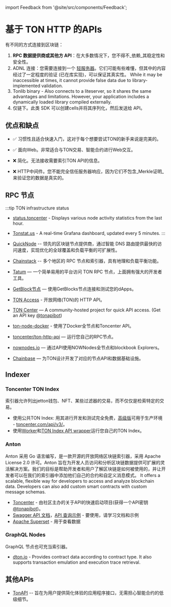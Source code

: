import Feedback from '@site/src/components/Feedback';

# 基于 TON HTTP 的APIs

有不同的方式连接到区块链：

1. **RPC 数据提供商或其他方 API**：在大多数情况下，您不得不_依赖_其稳定性和安全性。
2. ADNL 连接：您需要连接到一个 [轻服务器](/participate/run-nodes/liteserver)。它们可能有些难懂，但其中的内容经过了一定程度的验证 (已在库实现)，可以保证其真实性。 While it may be inaccessible at times, it cannot provide false data due to library-implemented validation.
3. Tonlib binary - Also connects to a liteserver, so it shares the same advantages and limitations. However, your application includes a dynamically loaded library compiled externally.
4. 仅链下。此类 SDK 可以创建cells并将其序列化，然后发送给 API。

## 优点和缺点

- ✅ 习惯性且适合快速入门，这对于每个想要尝试TON的新手来说是完美的。

- ✅ 面向Web。非常适合与TON交易、智能合约进行Web交互。

- ❌ 简化。无法接收需要索引TON API的信息。

- ❌ HTTP中间件。您不能完全信任服务器响应，因为它们不包含_Merkle证明_来验证您的数据是真实的。

## RPC 节点

:::tip TON infrastructure status

- [status.toncenter](https://status.toncenter.com/) - Displays various node activity statistics from the last hour.

- [Tonstat.us](https://tonstat.us/) - A real-time Grafana dashboard, updated every 5 minutes.
  :::

- [QuickNode](https://www.quicknode.com/chains/ton?utm_source=ton-docs) -- 领先的区块链节点提供商，通过智能 DNS 路由提供最快的访问速度，实现优化的全球覆盖和负载平衡的可扩展性。

- [Chainstack](https://chainstack.com/build-better-with-ton/) -- 多个地区的 RPC 节点和索引器，具有地理和负载平衡功能。

- [Tatum](https://docs.tatum.io/reference/rpc-ton) — 一个简单易用的平台访问 TON RPC 节点，上面拥有强大的开发者工具。

- [GetBlock节点](https://getblock.io/nodes/ton/) — 使用GetBlocks节点连接和测试您的dApps。

- [TON Access](https://www.orbs.com/ton-access/) - 开放网络(TON)的 HTTP API。

- [TON Center](https://toncenter.com/api/v2/) — A community-hosted project for quick API access. (Get an API key [@tonapibot](https://t.me/tonapibot))

- [ton-node-docker](https://github.com/fmira21/ton-node-docker) - 使用了Docker全节点和Toncenter API。

- [toncenter/ton-http-api](https://github.com/toncenter/ton-http-api) — 运行您自己的RPC节点。

- [nownodes.io](https://nownodes.io/nodes) — 通过API使用NOWNodes全节点和blockbook Explorers。

- [Chainbase](https://chainbase.com/chainNetwork/TON) — 为TON设计开发了对应的节点API和数据基础设施。

## Indexer

### Toncenter TON Index

索引器允许列出jetton钱包、NFT、某些过滤器的交易，而不仅仅是检索特定的交易。

- 使用公共TON Index: 用其进行开发和测试完全免费，[高级版](https://t.me/tonapibot)可用于生产环境 - [toncenter.com/api/v3/](https://toncenter.com/api/v3/)。
- 使用[Worker](https://github.com/toncenter/ton-index-worker/tree/36134e7376986c5517ee65e6a1ddd54b1c76cdba)和[TON Index API wrapper](https://github.com/toncenter/ton-indexer)运行您自己的TON Index。

### Anton

Anton 采用 Go 语言编写，是一款开源的开放网络区块链索引器，采用 Apache License 2.0 许可。Anton 旨在为开发人员访问和分析区块链数据提供可扩展的灵活解决方案。我们的目标是帮助开发者和用户了解区块链是如何被使用的，并让开发者可以在我们的索引器中添加他们自己的合约和自定义消息模式。 It offers a scalable, flexible way for developers to access and analyze blockchain data. Developers can also add custom smart contracts with custom message schemas.

- [Toncenter](https://toncenter.com/api/v2/) - 由社区主办的关于API的快速启动项目(获得一个API密钥 [@tonapibot](https://t.me/tonapibot))。
- [Swagger API 文档](https://github.com/tonindexer/anton)，[API 查询示例](https://github.com/tonindexer/anton/blob/main/docs/API.md) - 要使用，请学习文档和示例
- [Apache Superset](https://github.com/tonindexer/anton) - 用于查看数据

### GraphQL Nodes

GraphQL 节点也可充当索引器。

- [dton.io](https://dton.io/graphql) - Provides contract data according to contract type. It also supports transaction emulation and execution trace retrieval.

## 其他APIs

- [TonAPI](https://docs.tonconsole.com/tonapi) -- 旨在为用户提供简化体验的应用程序接口，无需担心智能合约的低级细节。

<Feedback />

